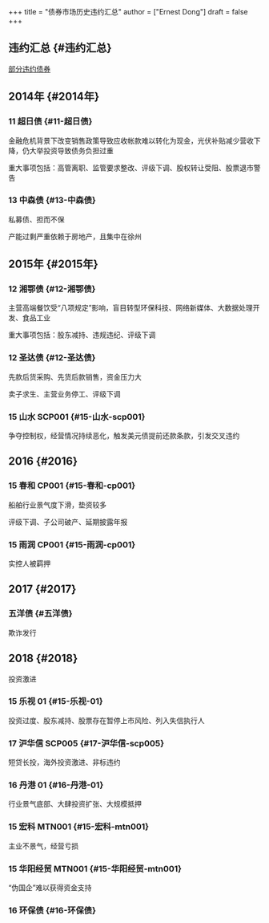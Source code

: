 +++
title = "债券市场历史违约汇总"
author = ["Ernest Dong"]
draft = false
+++

## 违约汇总 {#违约汇总}

[部分违约债券](~/Desktop/thesis/default.csv)


## 2014年 {#2014年}


### 11 超日债 {#11-超日债}

金融危机背景下改变销售政策导致应收帐款难以转化为现金，光伏补贴减少营收下降，仍大举投资导致债务负担过重

重大事项包括：高管离职、监管要求整改、评级下调、股权转让受阻、股票退市警告


### 13 中森债 {#13-中森债}

私募债、担而不保

产能过剩严重依赖于房地产，且集中在徐州


## 2015年 {#2015年}


### 12 湘鄂债 {#12-湘鄂债}

主营高端餐饮受“八项规定”影响，盲目转型环保科技、网络新媒体、大数据处理开发、食品工业

重大事项包括：股东减持、违规违纪、评级下调


### 12 圣达债 {#12-圣达债}

先款后货采购、先货后款销售，资金压力大

卖子求生、主营业务停工、评级下调


### 15 山水 SCP001 {#15-山水-scp001}

争夺控制权，经营情况持续恶化，触发美元债提前还款条款，引发交叉违约


## 2016 {#2016}


### 15 春和 CP001 {#15-春和-cp001}

船舶行业景气度下滑，垫资较多

评级下调、子公司破产、延期披露年报


### 15 雨润 CP001 {#15-雨润-cp001}

实控人被羁押


## 2017 {#2017}


### 五洋债 {#五洋债}

欺诈发行


## 2018 {#2018}

投资激进


### 15 乐视 01 {#15-乐视-01}

投资过度、股东减持、股票存在暂停上市风险、列入失信执行人


### 17 沪华信 SCP005 {#17-沪华信-scp005}

短贷长投，海外投资激进、非标违约


### 16 丹港 01 {#16-丹港-01}

行业景气底部、大肆投资扩张、大规模抵押


### 15 宏科 MTN001 {#15-宏科-mtn001}

主业不景气，经营亏损


### 15 华阳经贸 MTN001 {#15-华阳经贸-mtn001}

“伪国企”难以获得资金支持


### 16 环保债 {#16-环保债}
